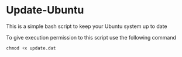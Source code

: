 # Update-Ubuntu

This is a simple bash script to keep your Ubuntu system up to date

To give execution permission to this script use the following command
```
chmod +x update.dat
```

